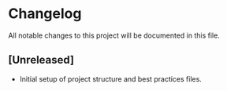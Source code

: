 # Changelog

All notable changes to this project will be documented in this file.

## [Unreleased]
- Initial setup of project structure and best practices files.
